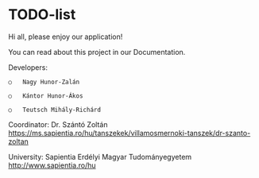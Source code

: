 # TODO-list

Hi all, please enjoy our application!

You can read about this project in our Documentation.

Developers: 

	○	Nagy Hunor-Zalán
	
	○	Kántor Hunor-Ákos
	
	○	Teutsch Mihály-Richárd
	
Coordinator:	Dr. Szántó Zoltán
https://ms.sapientia.ro/hu/tanszekek/villamosmernoki-tanszek/dr-szanto-zoltan


University:	Sapientia Erdélyi Magyar Tudományegyetem
http://www.sapientia.ro/hu

